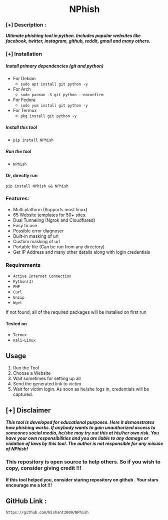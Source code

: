 <h1 align="center">NPhish</h1>

### [+] Description :

***Ultimate phishing tool in python. Includes popular websites like facebook, twitter, instagram, github, reddit, gmail and many others.***

### [+] Installation

##### Install primary dependencies (git and python)

 - For Debian
    - ```sudo apt install git python -y```
 - For Arch
    - ```sudo pacman -S git python --noconfirm```
 - For Fedora
    - ```sudo yum install git python -y```
 - For Termux
    - ```pkg install git python -y```

##### Install this tool

 - ```pip install NPhish```

##### Run the tool
 - ```NPhish```

#### Or, directly run
```
pip install NPhish && NPhish

```

### Features:

 - Multi platform (Supports most linux)
 - 65 Website templates for 50+ sites.
 - Dual Tunneling (Ngrok and Cloudflared)
 - Easy to use
 - Possible error diagnoser
 - Built-in masking of url
 - Custom masking of url
 - Portable file (Can be run from any directory)
 - Get IP Address and many other details along with login credentials

### Requirements

 - `Active Internet Connection`
 - `Python(3)`
 - `PHP`
 - `Curl`
 - `Unzip`
 - `Wget`
 
If not found, all of the required packages will be installed on first run

#### Tested on

 - `Termux`
 - `Kali-Linux`

## Usage

1. Run the Tool
2. Choose a Website
3. Wait sometimes for setting up all
4. Send the generated link to victim
5. Wait for victim login. As soon as he/she logs in, credentials will be captured.

## [+] Disclaimer
***This tool is developed for educational purposes. Here it demonstrates how phishing works. If anybody wants to gain unauthorized access to someones social media, he/she may try out this at his/her own risk. You have your own responsibilities and you are liable to any damage or violation of laws by this tool. The author is not responsible for any misuse of NPhish!***

### This repository is open source to help others. So if you wish to copy, consider giving credit !!!

####  If this tool helped you, consider staring repository on github . Your stars encourage me a lot !!!


## GitHub Link : 
 
 ```https://github.com/Nishant2009/NPhish```
